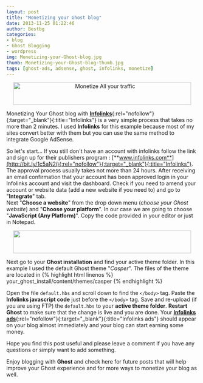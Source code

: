 ```yaml
---
layout: post
title: "Monetizing your Ghost blog"
date: 2013-11-25 01:22:46
author: Bestbg
categories:
- blog
- Ghost Blogging
- wordpress
img: Monetizing-your-Ghost-blog.jpg
thumb: Monetizing-your-Ghost-blog-thumb.jpg
tags: [ghost-ads, adsense, ghost, infolinks, monetize]
---
```

<center><a target="_blank" href="http://www.exoclick.com/?login=artv" rel="nofollow" title="Monetize All your traffic"><img src="http://www.exoclick.com/banners/468x60.gif" border="0" width="468" height="60" alt="Monetize All your traffic"></a></center>

Monetizing Your Ghost blog with [**Infolinks**](http://bit.ly/1c5aN2i){:rel="nofollow"}{:target="_blank"}{:title="Infolinks"} is a very simple process that takes no more than 2 minutes.
I used **Infolinks** for this example because most of my sites convert better with them but you can use the same method to integrate Google AdSense.

So let's start... If you still don't have an account with infolinks follow the link and sign up for their publishers program : [**www.infolinks.com**](http://bit.ly/1c5aN2i){:rel="nofollow"}{:target="_blank"}{:title="Infolinks"}.
The approval process usually takes not more than 24 hours. After receiving an email confirmation that your account has been approved login in your Infolinks account and visit the dashboard. Check if you need to amend your account or website data (add a new website if you need to) and go to "**Integrate**" tab.<br /> <!--more-->
Next "**Choose a website**" from the drop down menu (*choose your Ghost website*) and "**Choose your platform**". In our case we are going to choose "**JavaScript
(Any Platform)**".
Copy the code provided in your editor or just in Notepad.

<center><script type="text/javascript">
ad_idzone = "1089632";
ad_width = "468";
ad_height = "60";
</script>
<script type="text/javascript" src="https://ads.exoclick.com/ads.js"></script>
<noscript><a href="http://main.exoclick.com/img-click.php?idzone=1089632" target="_blank"><img src="https://syndication.exoclick.com/ads-iframe-display.php?idzone=1089632&output=img&type=468x60" width="468" height="60"></a></noscript></center>

Next go to your **Ghost installation** and find your active theme folder. In this example I used the default
Ghost theme "*Casper*". The files of the theme are located in
{% highlight html linenos %}
your_ghost_install/content/themes/casper
{% endhighlight %}

Open the file `default.hbs` and scroll down to find the `</body>` tag.
Paste the **Infolinks javascript code** just before the `</body>` tag.
Save and re-upload (if you are using FTP) the `default.hbs` to your **active theme folder**.
**Restart Ghost** to make sure that the change is live and you are done. Your [**Infolinks ads**](http://bit.ly/1c5aN2i){:rel="nofollow"}{:target="_blank"}{:title="Infolinks ads"} should appear on your blog almost immediately and your blog can start earning some money.

Hope you find this post useful and please leave a comment if you have any questions or simply want to add something.

Enjoy blogging with **Ghost** and check here for future posts that will help improve your Ghost experience and for more ways to monetize your blog as well.